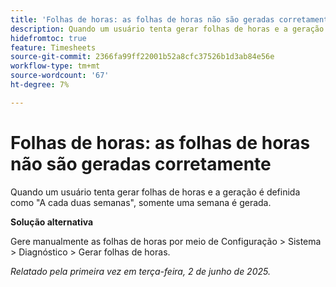 ```yaml
---
title: 'Folhas de horas: as folhas de horas não são geradas corretamente'
description: Quando um usuário tenta gerar folhas de horas e a geração é definida como A cada duas semanas, somente uma semana é gerada.
hidefromtoc: true
feature: Timesheets
source-git-commit: 2366fa99ff22001b52a8cfc37526b1d3ab84e56e
workflow-type: tm+mt
source-wordcount: '67'
ht-degree: 7%

---
```



# Folhas de horas: as folhas de horas não são geradas corretamente

Quando um usuário tenta gerar folhas de horas e a geração é definida como &quot;A cada duas semanas&quot;, somente uma semana é gerada.

**Solução alternativa**

Gere manualmente as folhas de horas por meio de Configuração > Sistema > Diagnóstico > Gerar folhas de horas.

_Relatado pela primeira vez em terça-feira, 2 de junho de 2025._
